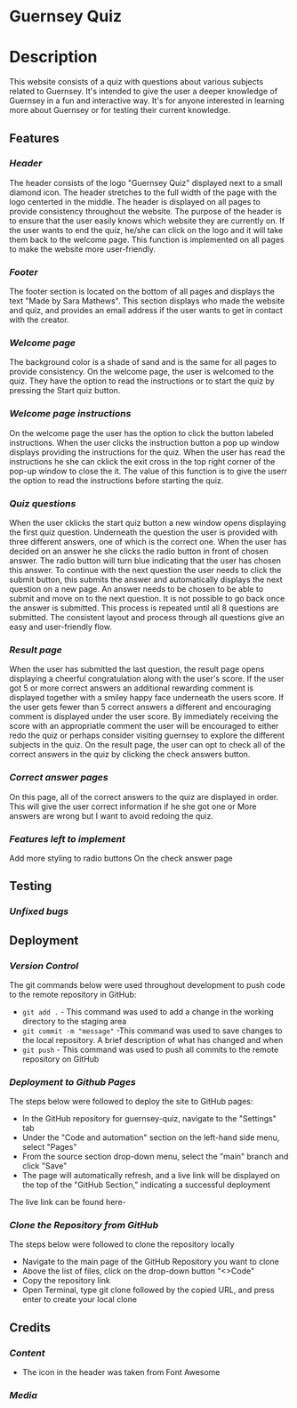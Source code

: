 # **Guernsey Quiz** #
# **Description** #
This website consists of a quiz with questions about various subjects related to Guernsey. 
It's intended to give the user a deeper knowledge of Guernsey in a fun and interactive way. It's for anyone interested in learning more about Guernsey or for testing their current knowledge. 
## **Features**
### *Header*
The header consists of the logo "Guernsey Quiz" displayed next to a small diamond icon. The header stretches to the full width of the page with the logo centerted in the middle. The header is displayed on all pages to provide consistency throughout the website. The purpose of the header is to ensure that the user easily knows which website they are currently on. If the user wants to end the quiz, he/she can click on the logo and it will take them back to the welcome page. This function is implemented on all pages to make the website more user-friendly. 
### *Footer*
The footer section is located on the bottom of all pages and displays the text "Made by Sara Mathews". This section displays who made the website and quiz, and provides an email address if the user wants to get in contact with the creator. 
### *Welcome page*
The background color is a shade of sand and is the same for all pages to provide consistency. On the welcome page, the user is welcomed to the quiz. They have the option to read the instructions or to start the quiz by pressing the Start quiz button. 
### *Welcome page instructions*
On the welcome page the user has the option to click the button labeled instructions. When the user clicks the instruction button a pop up window displays providing the instructions for the quiz. When the user has read the instructions he she can cklick the exit cross in the top right corner of the pop-up window to close the it. The value of this function is to give the userr the option to read the instructions before starting the quiz. 
### *Quiz questions*
When the user cklicks the start quiz button a new window opens displaying the first quiz question. Underneath the question the user is provided with three different answers, one of which is the correct one. When the user has decided on an answer he she clicks the radio button in front of chosen answer. The radio button will turn blue indicating that the user has chosen this answer. To continue with the next question the user needs to click the submit button, this submits the answer and automatically displays the next question on a new page. An answer needs to be chosen to be able to submit and move on to the next question. It is not possible to go back once the answer is submitted.
This process is repeated until all 8 questions are submitted. The consistent layout and process through all questions give an easy and user-friendly flow. 
### *Result page*
When the user has submitted the last question, the result page opens displaying a cheerful congratulation along with the user's score. 
If the user got 5 or more correct answers an additional rewarding comment is displayed together with a smiley happy face underneath the users score. If the user gets fewer than 5 correct answers a different and encouraging comment is displayed under the user score. By immediately receiving the score with an appropriatle comment the user will be encouraged to either redo the quiz or perhaps consider visiting guernsey to explore the different subjects in the quiz. 
On the result page, the user can opt to check all of the correct answers in the quiz by clicking the check answers button. 
### *Correct answer pages*
On this page, all of the correct answers to the quiz are displayed in order. This will give the user correct information if he she got one or More answers are wrong but I want to avoid redoing the quiz. 

### *Features left to implement*
Add more styling to radio buttons 
On the check answer page 

## **Testing**
 ### *Unfixed bugs*
 ## **Deployment**
 ### *Version Control*
The git commands below were used throughout development to push code to the remote repository in GitHub:
- `git add .` - This command was used to add a change in the working directory to the staging area
- `git commit -m "message"` -This command was used to save changes to the local repository. A brief description of what has changed and when
- `git push` - This command was used to push all commits to the remote repository on GitHub

### *Deployment to Github Pages*
The steps below were followed to deploy the site to GitHub pages:
- In the GitHub repository for guernsey-quiz, navigate to the "Settings" tab
- Under the "Code and automation" section on the left-hand side menu, select "Pages"
-  From the source section drop-down menu, select the "main" branch and click "Save"
- The page will automatically refresh, and a live link will be displayed on the top of the "GitHub Section," indicating a successful deployment

The live link can be found here- 

### *Clone the Repository from GitHub*
The steps below were followed to clone the repository locally  
- Navigate to the main page of the GitHub Repository you want to clone 
- Above the list of files, click on the drop-down button "<>Code"
- Copy the repository link 
- Open Terminal, type git clone followed by the copied URL, and press enter to create your local clone

## **Credits**
### *Content*
- The icon in the header was taken from Font Awesome 
### *Media*

